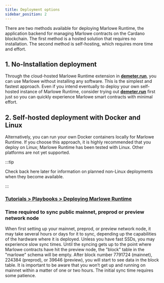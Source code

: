 ```yaml
---
title: Deployment options
sidebar_position: 2
---
```


There are two methods available for deploying Marlowe Runtime, the application backend for managing Marlowe contracts on the Cardano blockchain. The first method is a hosted solution that requires no installation. The second method is self-hosting, which requires more time and effort. 

## 1. No-Installation deployment

Through the cloud-hosted Marlowe Runtime extension in **[demeter.run](https://demeter.run)**, you can use Marlowe without installing any software. This is the simplest and fastest approach. Even if you intend eventually to deploy your own self-hosted instance of Marlowe Runtime, consider trying out **[demeter.run](https://demeter.run)** first just so you can quickly experience Marlowe smart contracts with minimal effort. 

## 2. Self-hosted deployment with Docker and Linux

Alternatively, you can run your own Docker containers locally for Marlowe Runtime. If you choose this approach, it is highly recommended that you deploy on Linux; Marlowe Runtime has been tested with Linux. Other platforms are not yet supported. 

:::tip 

Check back here later for information on planned non-Linux deployments when they become available. 

:::

### [Tutorials > Playbooks > Deploying Marlowe Runtime](../../tutorials/playbooks/deploying-marlowe-runtime)

### Time required to sync public mainnet, preprod or preview network node

When first setting up your mainnet, preprod, or preview network node, it may take several hours or days for it to sync, depending up the capabilities of the hardware where it is deployed. Unless you have fast SSDs, you may experience slow sync times. Until the syncing gets up to the point where Marlowe contracts have hit the preview node, the "block" table in the "marlowe" schema will be empty. After block number 7791724 (mainnet), 224384 (preprod), or 39646 (preview), you will start to see data in the block table. It is important to be aware that you won’t get up and running on mainnet within a matter of one or two hours. The initial sync time requires some patience. 

